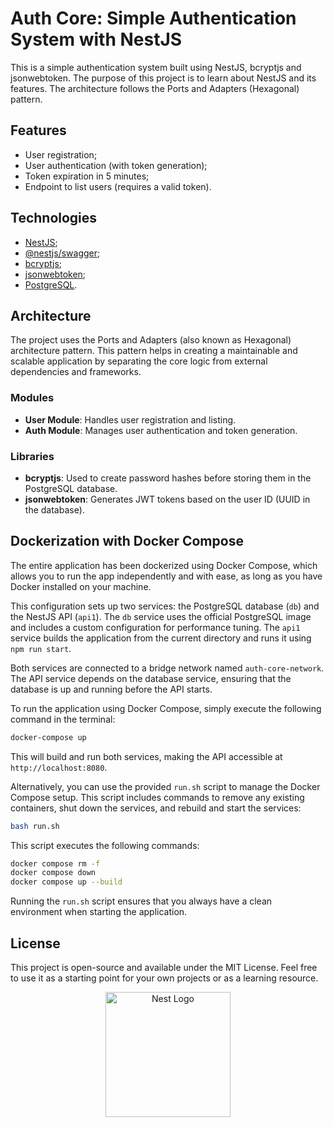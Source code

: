 # Auth Core: Simple Authentication System with NestJS

This is a simple authentication system built using NestJS, bcryptjs and jsonwebtoken. The purpose of this project is to learn about NestJS and its features. The architecture follows the Ports and Adapters (Hexagonal) pattern.

## Features

- User registration;
- User authentication (with token generation);
- Token expiration in 5 minutes;
- Endpoint to list users (requires a valid token).

## Technologies

- [NestJS](https://nestjs.com/);
- [@nestjs/swagger](https://github.com/nestjs/swagger);
- [bcryptjs](https://www.npmjs.com/package/bcryptjs);
- [jsonwebtoken](https://www.npmjs.com/package/jsonwebtoken);
- [PostgreSQL]().

## Architecture

The project uses the Ports and Adapters (also known as Hexagonal) architecture pattern. This pattern helps in creating a maintainable and scalable application by separating the core logic from external dependencies and frameworks.

### Modules

- **User Module**: Handles user registration and listing.
- **Auth Module**: Manages user authentication and token generation.

### Libraries

- **bcryptjs**: Used to create password hashes before storing them in the PostgreSQL database.
- **jsonwebtoken**: Generates JWT tokens based on the user ID (UUID in the database).

## Dockerization with Docker Compose

The entire application has been dockerized using Docker Compose, which allows you to run the app independently and with ease, as long as you have Docker installed on your machine.

This configuration sets up two services: the PostgreSQL database (`db`) and the NestJS API (`api1`). The `db` service uses the official PostgreSQL image and includes a custom configuration for performance tuning. The `api1` service builds the application from the current directory and runs it using `npm run start`.

Both services are connected to a bridge network named `auth-core-network`. The API service depends on the database service, ensuring that the database is up and running before the API starts.

To run the application using Docker Compose, simply execute the following command in the terminal:

```bash
docker-compose up
```

This will build and run both services, making the API accessible at `http://localhost:8080`.

Alternatively, you can use the provided `run.sh` script to manage the Docker Compose setup. This script includes commands to remove any existing containers, shut down the services, and rebuild and start the services:

```bash
bash run.sh
```

This script executes the following commands:

```bash
docker compose rm -f
docker compose down
docker compose up --build
```

Running the `run.sh` script ensures that you always have a clean environment when starting the application.

## License

This project is open-source and available under the MIT License. Feel free to use it as a starting point for your own projects or as a learning resource.

<p align="center">
  <a href="http://nestjs.com/" target="blank"><img src="https://nestjs.com/img/logo-small.svg" width="200" alt="Nest Logo" /></a>
</p>

[circleci-image]: https://img.shields.io/circleci/build/github/nestjs/nest/master?token=abc123def456
[circleci-url]: https://circleci.com/gh/nestjs/nest

